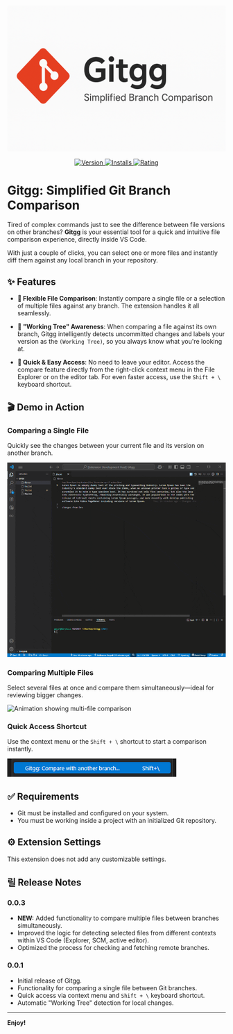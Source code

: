 <p align="center">
  <img src="https://raw.githubusercontent.com/ggarpelli/gitgg/master/images/banner.png" alt="Gitgg Banner">
</p>

<p align="center">
    <a href="https://marketplace.visualstudio.com/items?itemName=ggarpelli.GuilhermeGarpelli">
        <img src="https://img.shields.io/visual-studio-marketplace/v/ggarpelli.GuilhermeGarpelli?style=for-the-badge&logo=visualstudiocode&label=VS%20Marketplace&color=blue" alt="Version">
    </a>
    <a href="https://marketplace.visualstudio.com/items?itemName=ggarpelli.GuilhermeGarpelli">
        <img src="https://img.shields.io/visual-studio-marketplace/i/ggarpelli.GuilhermeGarpelli?style=for-the-badge&color=green" alt="Installs">
    </a>
    <a href="https://marketplace.visualstudio.com/items?itemName=ggarpelli.GuilhermeGarpelli&ssr=false#review-details">
        <img src="https://img.shields.io/visual-studio-marketplace/r/ggarpelli.GuilhermeGarpelli?style=for-the-badge&color=purple" alt="Rating">
    </a>
</p>

# Gitgg: Simplified Git Branch Comparison

Tired of complex commands just to see the difference between file versions on other branches? **Gitgg** is your essential tool for a quick and intuitive file comparison experience, directly inside VS Code.

With just a couple of clicks, you can select one or more files and instantly diff them against any local branch in your repository.

## ✨ Features

-   **🔎 Flexible File Comparison**: Instantly compare a single file or a selection of multiple files against any branch. The extension handles it all seamlessly.

-   **🌳 "Working Tree" Awareness**: When comparing a file against its own branch, Gitgg intelligently detects uncommitted changes and labels your version as the `(Working Tree)`, so you always know what you're looking at.

-   **🚀 Quick & Easy Access**: No need to leave your editor. Access the compare feature directly from the right-click context menu in the File Explorer or on the editor tab. For even faster access, use the `Shift + \` keyboard shortcut.

## 🎬 Demo in Action

### Comparing a Single File
Quickly see the changes between your current file and its version on another branch.

![Animation showing single file comparison](https://raw.githubusercontent.com/ggarpelli/gitgg/master/images/demo1.gif)

### Comparing Multiple Files
Select several files at once and compare them simultaneously—ideal for reviewing bigger changes.

![Animation showing multi-file comparison](https://raw.githubusercontent.com/ggarpelli/gitgg/master/images/demo2.gif)

### Quick Access Shortcut
Use the context menu or the `Shift + \` shortcut to start a comparison instantly.

![](images/shortcut.png)


## ✅ Requirements

-   Git must be installed and configured on your system.
-   You must be working inside a project with an initialized Git repository.

## ⚙️ Extension Settings

This extension does not add any customizable settings.

## 릴 Release Notes

### 0.0.3
- **NEW:** Added functionality to compare multiple files between branches simultaneously.
- Improved the logic for detecting selected files from different contexts within VS Code (Explorer, SCM, active editor).
- Optimized the process for checking and fetching remote branches.

### 0.0.1
- Initial release of Gitgg.
- Functionality for comparing a single file between Git branches.
- Quick access via context menu and `Shift + \` keyboard shortcut.
- Automatic "Working Tree" detection for local changes.

---

**Enjoy!**
